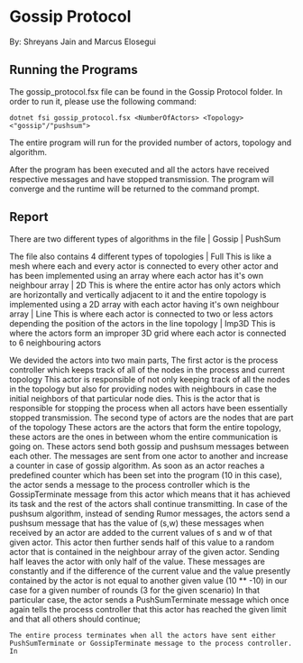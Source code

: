 # Gossip Protocol

By: Shreyans Jain and Marcus Elosegui 

## Running the Programs

The gossip_protocol.fsx file can be found in the Gossip Protocol folder. In order to run it, please use the following command:

    dotnet fsi gossip_protocol.fsx <NumberOfActors> <Topology> <"gossip"/"pushsum">

The entire program will run for the provided number of actors, topology and algorithm.

After the program has been executed and all the actors have received respective messages and have stopped transmission. The program will converge and the runtime will be returned to the command prompt.


## Report

There are two different types of algorithms in the file
    | Gossip
    | PushSum

The file also contains 4 different types of topologies
    | Full
        This is like a mesh where each and every actor is connected to every other actor and has been implemented using an array where each actor has it's own neighbour array 
    | 2D
        This is where the entire actor has only actors which are horizontally and vertically adjacent to it and the entire topology is implemented using a 2D array with each actor having it's own neighbour array
    | Line
        This is where each actor is connected to two or less actors depending the position of the actors in the line topology
    | Imp3D
        This is where the actors form an improper 3D grid where each actor is connected to 6 neighbouring actors



We devided the actors into two main parts,
    The first actor is the process controller which keeps track of all of the nodes in the process and current topology
        This actor is responsible of not only keeping track of all the nodes in the topology but also for providing nodes with neighbours in case the initial neighbors of that particular node dies. This is the actor that is responsible for stopping the process when all actors have been essentially stopped transmission.
    The second type of actors are the nodes that are part of the topology
        These actors are the actors that form the entire topology, these actors are the ones in between whom the entire communication is going on. These actors send both gossip and pushsum messages between each other. The messages are sent from one actor to another and increase a counter in case of gossip algorithm. As soon as an actor reaches a predefined counter which has been set into the program (10 in this case), the actor sends a message to the process controller which is the GossipTerminate message from this actor which means that it has achieved its task and the rest of the actors shall continue transmitting.
        In case of the pushsum algorithm, instead of sending Rumor messages, the actors send a pushsum message that has the value of (s,w) these messages when received by an actor are added to the current values of s and w of that given actor. This actor then further sends half of this value to a random actor that is contained in the neighbour array of the given actor. Sending half leaves the actor with only half of the value. These messages are constantly and if the difference of the current value and the value presently contained by the actor is not equal to another given value (10 ** -10) in our case for a given number of rounds (3 for the given scenario)
        In that particular case, the actor sends a PushSumTerminate message which once again tells the process controller that this actor has reached the given limit and that all others should continue;

    The entire process terminates when all the actors have sent either PushSumTerminate or GossipTerminate message to the process controller. In
